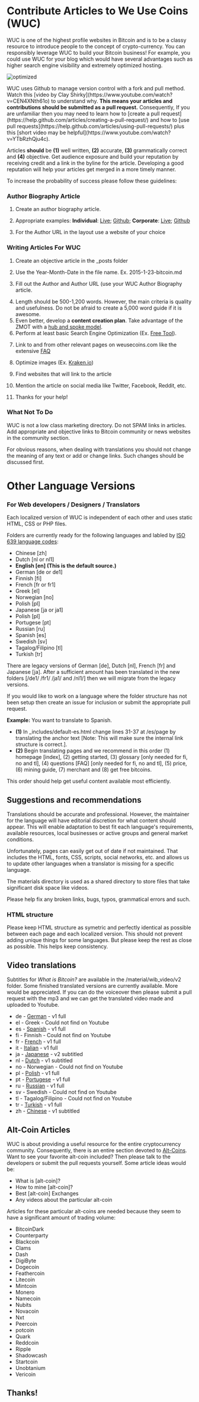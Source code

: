 # Contribute Articles to We Use Coins (WUC)

WUC is one of the highest profile websites in Bitcoin and is to be a classy resource to introduce people to the concept of crypto-currency. You can responsibly leverage WUC to build your Bitcoin business! For example, you could use WUC for your blog which would have several advantages such as higher search engine visibility and extremely optimized hosting.<p>
<img src="/images/optimized.png" align="center" alt="optimized"/>
<p>
WUC uses Github to manage version control with a fork and pull method. Watch this [video by Clay Shirky](https://www.youtube.com/watch?v=CEN4XNth61o) to understand why. <b>This means your articles and contributions should be submitted as a pull request.</b> Consequently,  If you are unfamiliar then you may need to learn how to [create a pull request](https://help.github.com/articles/creating-a-pull-request/) and how to [use pull requests](https://help.github.com/articles/using-pull-requests/) plus this [short video may be helpful](https://www.youtube.com/watch?v=YTbRzhQju4c).<p>
<p>
Articles <b>should</b> be <b>(1)</b> well written, <b>(2)</b> accurate, <b>(3)</b> grammatically correct and <b>(4)</b> objective. Get audience exposure and build your reputation by receiving credit and a link in the byline for the article. Developing a good reputation will help your articles get merged in a more timely manner.

To increase the probability of success please follow these guidelines:

### Author Biography Article<p>
1. Create an author biography article.<p>
2. Appropriate examples: <b>Individual</b>: [Live](http://www.weusecoins.com/trace-mayer-bitcoin-expert); [Github](https://github.com/sunnankar/wuc-new/blob/gh-pages/_posts/2015-4-5-trace-mayer-bitcoin-expert.md); <b>Corporate</b>: [Live](); [Github]()<p>
3. For the Author URL in the layout use a website of your choice<p>

### Writing Articles For WUC<p>
1. Create an objective article in the _posts folder<p>
2. Use the Year-Month-Date in the file name. Ex. 2015-1-23-bitcoin.md<p>
3. Fill out the Author and Author URL (use your WUC Author Biography article.<p>
4. Length should be 500-1,200 words. However, the main criteria is quality and usefulness. Do not be afraid to create a 5,000 word guide if it is awesome.
5. Even better, develop a <b>content creation plan</b>. Take advantage of the ZMOT with a [hub and spoke model](http://www.verticalmeasures.com/content-strategy/build-your-content-marketing-around-a-hub-and-spoke-model/).
6. Perform at least basic Search Engine Optimization (Ex. [Free Tool](http://www.weusecoins.com/en/questions/)).<p>
7. Link to and from other relevant pages on weusecoins.com like the extensive [FAQ](https://www.weusecoins.org/en/questions/)<p>
8. Optimize images (Ex. [Kraken.io](http://www.kraken.io))<p>
9. Find websites that will link to the article<p>
10. Mention the article on social media like Twitter, Facebook, Reddit, etc.<p>
11. Thanks for your help!<p>

### What Not To Do

WUC is not a low class marketing directory. Do not SPAM links in articles. Add appropriate and objective links to Bitcoin community or news websites in the community section.<p>
For obvious reasons, when dealing with translations you should not change the meaning of any text or add or change links. Such changes should be discussed first.

# Other Language Versions

### For Web developers / Designers / Translators

Each localized version of WUC is independent of each other and uses static HTML, CSS or PHP files.

Folders are currently ready for the following languages and labled by [ISO 639 language codes](https://en.wikipedia.org/wiki/List_of_ISO_639-1_codes):
<ul><li>Chinese [zh]</li><li>Dutch [nl or nl1]</li></li><li><b>English [en] (This is the default source.)</b></li><li>German [de or de1]</li><li>Finnish [fi]</li><li>French [fr or fr1]</li><li>Greek [el]</li><li>Norwegian [no]</li><li>Polish [pl]</li><li>Japanese [ja or ja1]</li><li>Polish [pl]</li><li>Portugese [pt]</li><li>Russian [ru]</li><li>Spanish [es]</li><li>Swedish [sv]</li><li>Tagalog/Filipino [tl]</li><li>Turkish [tr]</li></ul>

There are legacy versions of German [de], Dutch [nl], French [fr] and Japanese [ja]. After a sufficient amount has been translated in the new folders [/de1/ /fr1/ /ja1/ and /nl1/] then we will migrate from the legacy versions.

If you would like to work on a language where the folder structure has not been setup then create an issue for inclusion or submit the appropriate pull request.

<b>Example:</b> You want to translate to Spanish.<p>
<ul>
<li><b>(1)</b> In _includes/default-es.html change lines 31-37 at /es/page by translating the anchor text [Note: This will make sure the internal link structure is correct.].</li><li><b>(2)</b> Begin translating pages and we recommend in this order (1) homepage [index], (2) getting started, (3) glossary [only needed for fi, no and tl], (4) questions [FAQ] [only needed for fi, no and tl], (5) price, (6) mining guide, (7) merchant and (8) get free bitcoins.</li></ul><p>

This order should help get useful content available most efficiently.

<h2>Suggestions and recommendations</h2>

Translations should be accurate and professional. However, the maintainer for the language will have editorial discretion for what content should appear. This will enable adaptation to best fit each language's requirements, available resources, local businesses or active groups and general market conditions.<p>
Unfortunately, pages can easily get out of date if not maintained. That includes the HTML, fonts, CSS, scripts, social networks, etc. and allows us to update other languages when a translator is missing for a specific language.

The materials directory is used as a shared directory to store files that take significant disk space like videos.

Please help fix any broken links, bugs, typos, grammatical errors and such.

<h3>HTML structure</h3>

Please keep HTML structure as symetric and perfectly identical as possible between each page and each localized version. This should not prevent adding unique things for some languages. But please keep the rest as close as possible. This helps keep consistency.

<h2>Video translations</h2>

Subtitles for <i>What is Bitcoin?</i> are available in the /material/wib_video/v2 folder. Some finished translated versions are currently available. More would be appreciated. If you can do the voiceover then please submit a pull request with the mp3 and we can get the translated video made and uploaded to Youtube.

<ul><li>de - <a href="https://www.youtube.com/watch?v=2kPNz0tdlj0">German</a> - v1 full</li>
<li>el - Greek - Could not find on Youtube</li>
<li>es - <a href="https://www.youtube.com/watch?v=ceef71b0zSo">Spanish</a> - v1 full</li>
<li>fi - Finnish - Could not find on Youtube</li>
<li>fr - <a href="https://www.youtube.com/watch?v=eN4SCHxhgag">French</a> - v1 full</li>
<li>it - <a href="https://www.youtube.com/watch?v=QSUJqb33Sd8">Italian</a> - v1 full</li>
<li>ja - <a href="https://www.youtube.com/watch?v=dlZFkTbCveY">Japanese</a> - v2 subtitled</li>
<li>nl - <a href="https://www.youtube.com/watch?v=9vLIt0YwDB0">Dutch</a> - v1 subtitled</li>
<li>no - Norwegian - Could not find on Youtube</li>
<li>pl - <a href="https://www.youtube.com/watch?v=gZRJihow1Qg">Polish</a> - v1 full</li>
<li>pt - <a href="https://www.youtube.com/watch?v=1WQYLvbGFC0">Portugese</a> - v1 full</li>
<li>ru - <a href="https://www.youtube.com/watch?v=Ur8zXNGA_3A">Russian</a> - v1 full</li>
<li>sv - Swedish - Could not find on Youtube</li>
<li>tl - Tagalog/Filipino - Could not find on Youtube</li>
<li>tr - <a href="https://www.youtube.com/watch?v=tMnNC_l4tVM">Turkish</a> - v1 full</li>
<li>zh - <a href="https://www.youtube.com/watch?v=BIyj4qe1wQM">Chinese</a> - v1 subtitled</li>
</ul>

<h2>Alt-Coin Articles</h2>

WUC is about providing a useful resource for the entire cryptocurrency community. Consequently, there is an entire section devoted to [Alt-Coins](https://www.weusecoins.org/en/alt-coins/). Want to see your favorite alt-coin included? Then please talk to the developers or submit the pull requests yourself. Some article ideas would be:

<ul><li>What is [alt-coin]?</li>
<li>How to mine [alt-coin]?</li>
<li>Best [alt-coin] Exchanges</li>
<li>Any videos about the particular alt-coin</li></ul>

Articles for these particular alt-coins are needed because they seem to have a significant amount of trading volume:
<ul><li>BitcoinDark</li>
<li>Counterparty</li>
<li>Blackcoin</li>
<li>Clams</li>
<li>Dash</li>
<li>DigiByte</li>
<li>Dogecoin</li>
<li>Feathercoin</li>
<li>Litecoin</li>
<li>Mintcoin</li>
<li>Monero</li>
<li>Namecoin</li>
<li>Nubits</li>
<li>Novacoin</li>
<li>Nxt</li>
<li>Peercoin</li>
<li>potcoin</li>
<li>Quark</li>
<li>Reddcoin</li>
<li>Ripple</li>
<li>Shadowcash</li>
<li>Startcoin</li>
<li>Unobtanium</li>
<li>Vericoin</li></ul>

## Thanks!

